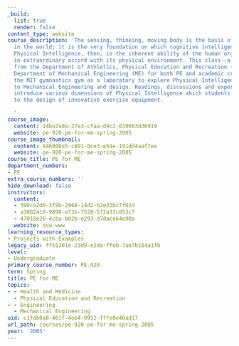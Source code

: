 ```yaml
---
_build:
  list: true
  render: false
content_type: website
course_description: 'The sensing, thinking, moving body is the basis of our experience
  in the world; it is the very foundation on which cognitive intelligence is built.
  Physical Intelligence, then, is the inherent ability of the human organism to function
  in extraordinary accord with its physical environment. This class--a joint offering
  from the Department of Athletics, Physical Education and Recreation (DAPER) and
  Department of Mechanical Engineering (ME) for both PE and academic credit--uses
  the MIT gymnastics gym as a laboratory to explore Physical Intelligence as applied
  to Mechanical Engineering and design. Readings, discussions and experiential learning
  introduce various dimensions of Physical Intelligence which students then apply
  to the design of innovative exercise equipment.

  '
course_image:
  content: 14ba7a0a-27e3-cfaa-d9c2-039663d36919
  website: pe-920-pe-for-me-spring-2005
course_image_thumbnail:
  content: 846008e5-c891-0ce3-e54e-101dd4aaf7ee
  website: pe-920-pe-for-me-spring-2005
course_title: PE for ME
department_numbers:
- PE
extra_course_numbers: ''
hide_download: false
instructors:
  content:
  - 390ca2d0-3f9b-2968-14d2-b2e32bc7f62d
  - a3082410-9898-e73b-f520-572a33c853c7
  - 47018e26-4cba-b02b-e293-d7dace64e90a
  website: ocw-www
learning_resource_types:
- Projects with Examples
legacy_uid: ff51301e-23d9-e2da-ffeb-7ae7b164a1fb
level:
- Undergraduate
primary_course_number: PE.920
term: Spring
title: PE for ME
topics:
- - Health and Medicine
  - Physical Education and Recreation
- - Engineering
  - Mechanical Engineering
uid: c1fdb0a8-461f-4eb4-9952-fffe8e46ad17
url_path: courses/pe-920-pe-for-me-spring-2005
year: '2005'
---
```

